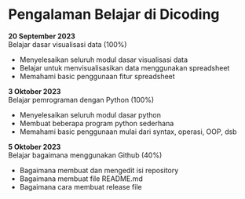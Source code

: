 # Pengalaman Belajar di Dicoding

**20 September 2023**<br>
Belajar dasar visualisasi data (100%)
- Menyelesaikan seluruh modul dasar visualisasi data
- Belajar untuk menvisualisasikan data menggunakan spreadsheet
- Memahami basic penggunaan fitur spreadsheet

**3 Oktober 2023**<br>
Belajar pemrograman dengan Python (100%)
- Menyelesaikan seluruh modul dasar python
- Membuat beberapa program python sederhana
- Memahami basic penggunaan mulai dari syntax, operasi, OOP, dsb

**5 Oktober 2023**<br>
Belajar bagaimana menggunakan Github (40%)
- Bagaimana membuat dan mengedit isi repository
- Bagaimana membuat file README.md
- Bagaimana cara membuat release file
